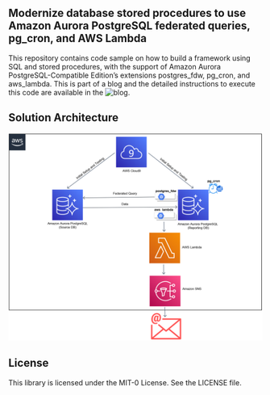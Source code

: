 ## Modernize database stored procedures to use Amazon Aurora PostgreSQL federated queries, pg_cron, and AWS Lambda

This repository contains code sample on how to build a framework using SQL and stored procedures, with the
support of Amazon Aurora PostgreSQL-Compatible Edition’s extensions postgres_fdw, pg_cron,
and aws_lambda. This is part of a blog and the detailed instructions to execute this code are available in the ![blog](https://aws.amazon.com).

## Solution Architecture
![Overview](images/solution_architecture.png)

## License
This library is licensed under the MIT-0 License. See the LICENSE file.
